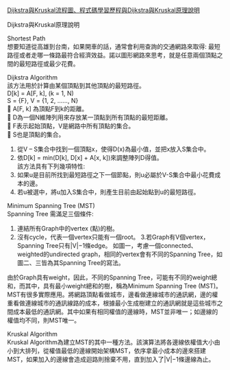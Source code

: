 [Dijkstra與Kruskal流程圖、程式碼學習歷程與Dijkstra與Kruskal原理說明](https://github.com/albert0796/DSA/blob/master/HW6/Dijkstra%E8%88%87Kruskal%E6%B5%81%E7%A8%8B%E5%9C%96%E3%80%81%E7%A8%8B%E5%BC%8F%E7%A2%BC%E5%AD%B8%E7%BF%92%E6%AD%B7%E7%A8%8B%E8%88%87Dijkstra%E8%88%87Kruskal%E5%8E%9F%E7%90%86%E8%AA%AA%E6%98%8E.pdf)
  
Dijkstra與Kruskal原理說明  
  
Shortest Path  
想要知道從高雄到台南，如果開車的話，通常會利用查詢的交通網路來取得: 最短路徑或者走哪一條路最符合經濟效益。諾以圖形網路來思考，就是任意兩個頂點之間的最短路徑或最少花費。
  
Dijkstra Algorithm  
該方法用於計算由某個頂點到其他頂點的最短路徑。  
D[k] = A[F, k], (k = 1, N)  
S = {F}, V = {1, 2, ……, N}  
	A[F, k] 為頂點F到k的距離。  
	D為一個N維陣列用來存放某一頂點到所有頂點的最短距離。  
	F表示起始頂點，V是網路中所有頂點的集合。  
	S也是頂點的集合。   
1.	從V – S集合中找到一個頂點x，使得D(x)為最小值，並把x放入S集合中。  
2.	依D[k] = min(D[k], D[x] + A[x, k])來調整陣列D得值。  
該方法具有下列幾項特性:  
1.	如果u是目前所找到最短路徑之下一個節點，則u必屬於V-S集合中最小花費成本的邊。 
2.	若u被選中，將u加入S集合中，則產生目前由起始點到u的最短路徑。
  
Minimum Spanning Tree (MST)  
Spanning Tree 需滿足三個條件:   
1. 連結所有Graph中的vertex (點)的樹。
2. 沒有cycle，代表一個vertex只能有一個root。
3.若Graph有V個vertex，Spanning Tree只有|V|−1條edge。
如圖一，考慮一個connected、weighted的undirected graph，相同的vertex會有不同的Spanning Tree，如圖二、三皆為其Spanning Tree的寫法。
   
由於Graph具有weight，因此，不同的Spanning Tree，可能有不同的weight總和，而其中，具有最小weight總和的樹，稱為Minimum Spanning Tree (MST)。MST有很多實際應用。將網路頂點看做城市，邊看做連線城市的通訊網，邊的權重看做連線城市的通訊線路的成本，根據最小生成樹建立的通訊網就是這些城市之間成本最低的通訊網。其中如果有相同權值的邊線時，MST並非唯一；如邊線的權值均不同，則MST唯一。
  
Kruskal Algorithm  
Kruskal Algorithm為建立MST的其中一種方法。該演算法將各邊線依權值大小由小到大排列，從權值最低的邊線開始架構MST，依序拿最小成本的邊來搭建MST，如果加入的邊線會造成迴路則捨棄不用，直到加入了|V|−1條邊線為止。
  
  
